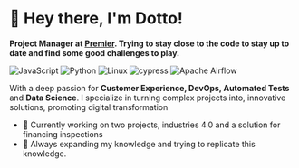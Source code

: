# 👋 Hey there, I'm Dotto!

**Project Manager at [Premier](https://premiersoft.net/en/). Trying to stay close to the code to stay up to date and find some good challenges to play.**

![JavaScript](https://img.shields.io/badge/Code-JavaScript-informational?style=flat&logo=javascript&color=F7DF1E)
![Python](https://img.shields.io/badge/Code-Python-informational?style=flat&logo=python&color=3776AB)
![Linux](https://img.shields.io/badge/System-Linux-informational?style=flat&logo=linux&color=FCC624)
![cypress](https://img.shields.io/badge/-cypress-%23E5E5E5?style=for-the-badge&logo=cypress&logoColor=058a5e)
![Apache Airflow](https://img.shields.io/badge/Apache%20Airflow-017CEE?style=for-the-badge&logo=Apache%20Airflow&logoColor=white)

With a deep passion for **Customer Experience, DevOps, Automated Tests** and **Data Science**. I specialize in turning complex projects into, innovative solutions, promoting digital transformation

- 🔭 Currently working on two projects, industries 4.0 and a solution for financing inspections
- 🌱 Always expanding my knowledge and trying to replicate this knowledge.

